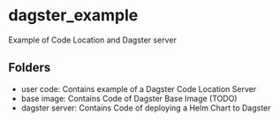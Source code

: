 # dagster_example
Example of Code Location and Dagster server

## Folders
- user code: Contains example of a Dagster Code Location Server
- base image: Contains Code of Dagster Base Image (TODO)
- dagster server: Contains Code of deploying a Helm Chart to Dagster
